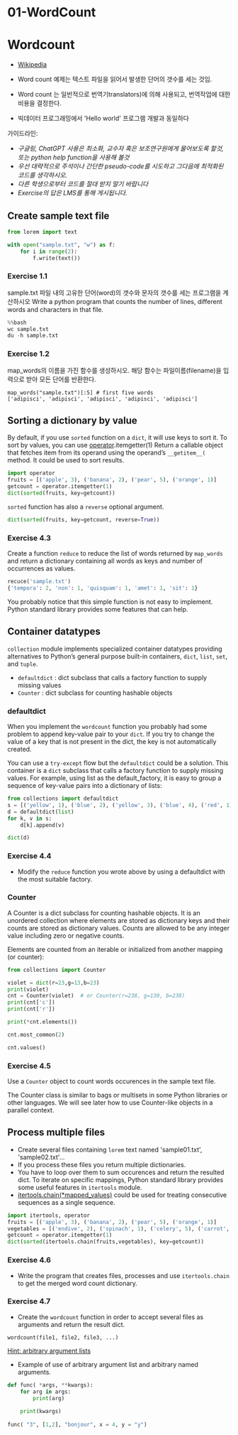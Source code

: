 # 01-WordCount

# Wordcount

- [Wikipedia](https://en.wikipedia.org/wiki/Word_count)

- Word count 예제는 텍스트 파일을 읽어서 발생한 단어의 갯수를 세는 것임.
- Word count 는 일반적으로 번역기translators)에 의해 사용되고, 번역작업에 대한 비용을 결정한다.
- 빅데이터 프로그래밍에서 'Hello world' 프로그램 개발과 동일하다

가이드라인:
- *구글링, ChatGPT 사용은 최소화, 교수자 혹은 보조연구원에게 물어보도록 할것, 또는 python help function을 사용해 볼것*
- *우선 대략적으로 주석이나 간단한 pseudo-code를 시도하고 그다음에 최적화된 코드를 생각하시오.*
- *다른 학생으로부터 코드를 절대 받지 말기 바랍니다*
- *Exercise의 답은 LMS를 통해 게시됩니다.*

## Create sample text file

~~~python
from lorem import text

with open("sample.txt", "w") as f:
    for i in range(2):
        f.write(text())

~~~

### Exercise 1.1
sample.txt 파일 내의 고유한 단어(word)의 갯수와 문자의 갯수를 세는 프로그램을 계산하시오
Write a python program that counts the number of lines, different words and characters in that file.

~~~python
%%bash
wc sample.txt
du -h sample.txt

~~~

### Exercise 1.2

map_words의 이름을 가진 함수를 생성하시오. 해당 함수는 파일이름(filename)을 입력으로 받아 모든 단어를 반환한다.

```pytb
map_words("sample.txt")[:5] # first five words
['adipisci', 'adipisci', 'adipisci', 'adipisci', 'adipisci']
```

## Sorting a dictionary by value

By default, if you use `sorted` function on a `dict`, it will use keys to sort it.
To sort by values, you can use [operator](https://docs.python.org/3.6/library/operator.html).itemgetter(1)
Return a callable object that fetches item from its operand using the operand’s `__getitem__(` method. It could be used to sort results.

~~~python
import operator
fruits = [('apple', 3), ('banana', 2), ('pear', 5), ('orange', 1)]
getcount = operator.itemgetter(1)
dict(sorted(fruits, key=getcount))

~~~

`sorted` function has also a `reverse` optional argument.

~~~python
dict(sorted(fruits, key=getcount, reverse=True))

~~~

### Exercise 4.3

Create a function `reduce` to reduce the list of words returned by `map_words` and return a dictionary containing all words as keys and number of occurrences as values.

```python
recuce('sample.txt')
{'tempora': 2, 'non': 1, 'quisquam': 1, 'amet': 1, 'sit': 1}
```

You probably notice that this simple function is not easy to implement. Python standard library provides some features that can help.

## Container datatypes

`collection` module implements specialized container datatypes providing alternatives to Python’s general purpose built-in containers, `dict`, `list`, `set`, and `tuple`.

- `defaultdict` :	dict subclass that calls a factory function to supply missing values
- `Counter`	: dict subclass for counting hashable objects

### defaultdict

When you implement the `wordcount` function you probably had some problem to append key-value pair to your `dict`. If you try to change the value of a key that is not present 
in the dict, the key is not automatically created.

You can use a `try-except` flow but the `defaultdict` could be a solution. This container is a `dict` subclass that calls a factory function to supply missing values.
For example, using list as the default_factory, it is easy to group a sequence of key-value pairs into a dictionary of lists:

~~~python
from collections import defaultdict
s = [('yellow', 1), ('blue', 2), ('yellow', 3), ('blue', 4), ('red', 1)]
d = defaultdict(list)
for k, v in s:
    d[k].append(v)

dict(d)

~~~

### Exercise 4.4

- Modify the `reduce` function you wrote above by using a defaultdict with the most suitable factory.

### Counter

A Counter is a dict subclass for counting hashable objects. It is an unordered collection where elements are stored as dictionary keys and their counts are stored as dictionary values. Counts are allowed to be any integer value including zero or negative counts.

Elements are counted from an iterable or initialized from another mapping (or counter):

~~~python
from collections import Counter

violet = dict(r=23,g=13,b=23)
print(violet)
cnt = Counter(violet)  # or Counter(r=238, g=130, b=238)
print(cnt['c'])
print(cnt['r'])

~~~

~~~python
print(*cnt.elements())

~~~

~~~python
cnt.most_common(2)

~~~

~~~python
cnt.values()

~~~

### Exercise 4.5

Use a `Counter` object to count words occurences in the sample text file.

The Counter class is similar to bags or multisets in some Python libraries or other languages. We will see later how to use Counter-like objects in a parallel context.

## Process multiple files

- Create several files containing `lorem` text named 'sample01.txt', 'sample02.txt'...
- If you process these files you return multiple dictionaries.
- You have to loop over them to sum occurences and return the resulted dict. To iterate on specific mappings, Python standard library provides some useful features in `itertools` module.
- [itertools.chain(*mapped_values)](https://docs.python.org/3.6/library/itertools.html#itertools.chain) could be used for treating consecutive sequences as a single sequence.

~~~python
import itertools, operator
fruits = [('apple', 3), ('banana', 2), ('pear', 5), ('orange', 1)]
vegetables = [('endive', 2), ('spinach', 1), ('celery', 5), ('carrot', 4)]
getcount = operator.itemgetter(1)
dict(sorted(itertools.chain(fruits,vegetables), key=getcount))

~~~

### Exercise 4.6

- Write the program that creates files, processes and use `itertools.chain` to get the merged word count dictionary.

### Exercise 4.7

- Create the `wordcount` function in order to accept several files as arguments and
return the result dict.

```
wordcount(file1, file2, file3, ...)
```

[Hint: arbitrary argument lists](https://docs.python.org/3/tutorial/controlflow.html#arbitrary-argument-lists)

- Example of use of arbitrary argument list and arbitrary named arguments.

~~~python
def func( *args, **kwargs):
    for arg in args:
        print(arg)
        
    print(kwargs)
        
func( "3", [1,2], "bonjour", x = 4, y = "y")

~~~
